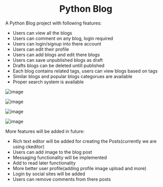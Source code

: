<h1 align="center">Python Blog</h1>

A Python Blog project with following features:
  - Users can view all the blogs 
  - Users can comment on any blog, login required
  - Users can login/signup into there account
  - Users can edit their profile
  - Users can add blogs and edit there blogs
  - Users can save unpublished blogs as draft
  - Drafts blogs can be deleted untill published
  - Each blog contains related tags, users can view blogs based on tags
  - Similar blogs and popular blogs categorues are available
  - Proper search system is available 



![image](https://user-images.githubusercontent.com/37900854/156887154-7d0fcdd4-1481-4f96-adf3-25ac151bf468.png)




![image](https://user-images.githubusercontent.com/37900854/156887216-caf20741-1103-4fab-9b9e-2022f5d45f43.png)



![image](https://user-images.githubusercontent.com/37900854/156887859-2c783c67-2195-4fde-92cb-0a1362e5e355.png)



![image](https://user-images.githubusercontent.com/37900854/156887893-aca6761b-d0e9-43fb-b42e-3f1e2e4e4306.png)


More features will be added in future:
  - Rich text editor will be added for creating the Posts(currently we are using ckeditor)
  - Users can add image to the blog post
  - Messaging functionality will be implemented
  - Add to read later functionality
  - More better user profile(adding profile image upload and more)
  - Login by social sites will be added
  - Users can remove comments from there posts
  
  
